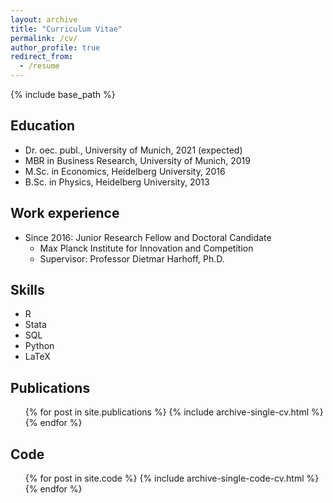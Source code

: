 ```yaml
---
layout: archive
title: "Curriculum Vitae"
permalink: /cv/
author_profile: true
redirect_from:
  - /resume
---
```


{% include base_path %}

## Education

* Dr. oec. publ., University of Munich, 2021 (expected)
* MBR in Business Research, University of Munich, 2019
* M.Sc. in Economics, Heidelberg University, 2016
* B.Sc. in Physics, Heidelberg University, 2013

## Work experience

* Since 2016: Junior Research Fellow and Doctoral Candidate
  * Max Planck Institute for Innovation and Competition
  * Supervisor: Professor Dietmar Harhoff, Ph.D.
  
## Skills

* R
* Stata
* SQL
* Python
* LaTeX

## Publications

  <ul>{% for post in site.publications %}
    {% include archive-single-cv.html %}
  {% endfor %}</ul>
  
## Code

  <ul>{% for post in site.code %}
    {% include archive-single-code-cv.html %}
  {% endfor %}</ul>
  

